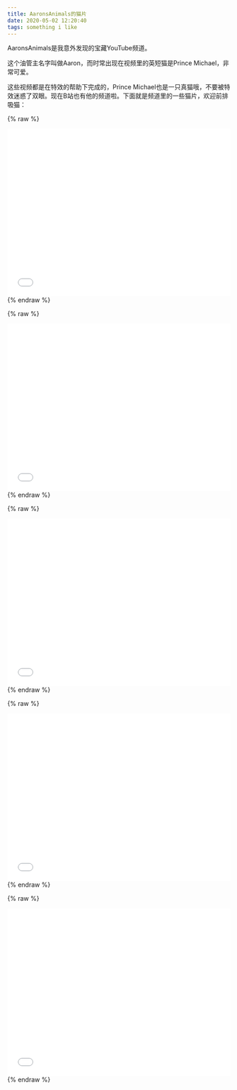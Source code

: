 ```yaml
---
title: AaronsAnimals的猫片
date: 2020-05-02 12:20:40
tags: something i like
---
```

AaronsAnimals是我意外发现的宝藏YouTube频道。


这个油管主名字叫做Aaron，而时常出现在视频里的英短猫是Prince Michael，非常可爱。


这些视频都是在特效的帮助下完成的，Prince Michael也是一只真猫哦，不要被特效迷惑了双眼。现在B站也有他的频道啦。下面就是频道里的一些猫片，欢迎前排吸猫：

{% raw %}
<div style="position: relative; width: 100%; height: 0; padding-bottom: 75%;">
<iframe src="//player.bilibili.com/player.html?aid=57705405&bvid=BV1C4411w7bd&cid=100726241&page=1" scrolling="no" border="0" frameborder="no" framespacing="0" allowfullscreen="true" style="position:absolute;width: 100%;height: 100%;left: 0;top: 0;"> </iframe> </div>
{% endraw %}


{% raw %}
<div style="position: relative; width: 100%; height: 0; padding-bottom: 75%;">
<iframe src="//player.bilibili.com/player.html?aid=53228911&bvid=BV1k441157EG&cid=93124648&page=1" scrolling="no" border="0" frameborder="no" framespacing="0" allowfullscreen="true" style="position:absolute;width: 100%;height: 100%;left: 0;top: 0;"> </iframe> </div>
{% endraw %}


{% raw %}
<div style="position: relative; width: 100%; height: 0; padding-bottom: 75%;">
<iframe src="//player.bilibili.com/player.html?aid=49479061&bvid=BV1nb411j7Nb&cid=86637544&page=1" scrolling="no" border="0" frameborder="no" framespacing="0" allowfullscreen="true" style="position:absolute;width: 100%;height: 100%;left: 0;top: 0;"> </iframe> </div>
{% endraw %}


{% raw %}
<div style="position: relative; width: 100%; height: 0; padding-bottom: 75%;">
<iframe src="//player.bilibili.com/player.html?aid=19960088&bvid=BV1LW41147DV&cid=32558100&page=1" scrolling="no" border="0" frameborder="no" framespacing="0" allowfullscreen="true" style="position:absolute;width: 100%;height: 100%;left: 0;top: 0;"> </iframe> </div>
{% endraw %}


{% raw %}
<div style="position: relative; width: 100%; height: 0; padding-bottom: 75%;">
<iframe src="//player.bilibili.com/player.html?aid=97913307&bvid=BV1rE411A7HK&cid=167127335&page=1" scrolling="no" border="0" frameborder="no" framespacing="0" allowfullscreen="true" style="position:absolute;width: 100%;height: 100%;left: 0;top: 0;"> </iframe> </div>
{% endraw %}